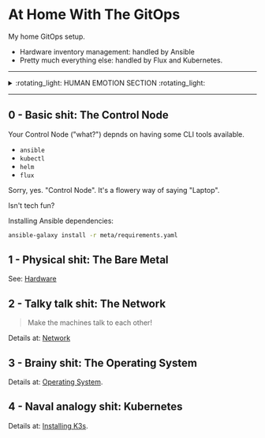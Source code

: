 # At Home With The GitOps

My home GitOps setup.

* Hardware inventory management: handled by Ansible 
* Pretty much everything else: handled by Flux and Kubernetes.

---

<details>
  <summary>:rotating_light: HUMAN EMOTION SECTION :rotating_light:</summary>
  
## HUMAN EMOTION: PLEASE LEAVE IF YOU ARE TOO TECHY

![](https://media.giphy.com/media/13f5iwTRuiEjjW/giphy.gif)

This is all part of a huge learning and emotional experience for me. I spent a lot of 2020 and 2021 in hospital, dealing with a lot of medica shit. When I got out my brain decided that I needed to make some changes to my life. So one of those things was to make a BIG BIG BIG career change from Frontend Development (and tbh mostly being a manager and therefore mostly a spreadsheet pilot) to infrastructure & Platform Engineering as an actual engineer and not a maanger.

Part of skilling up in this new role has been doing some stuff on the side. This is one of those things.

So if you see mistakes in this repo it's because I'm new at all this. But on the brifht side I think I'm coming into this strong: I'm massively ADHD and a junior-grade space cadet my brain tens to work well at fitting things together and thinking in terms of systems, so I think I'm pretty suited for this kind thing.

BUT ENOUGH CHAT. MORE CODE.

</details>

---

## 0 - Basic shit: The Control Node

Your Control Node ("what?") depnds on having some CLI tools available.

- `ansible`
- `kubectl`
- `helm`
- `flux`

Sorry, yes. "Control Node". It's a flowery way of saying "Laptop".

Isn't tech fun?

Installing Ansible dependencies:

```bash
ansible-galaxy install -r meta/requirements.yaml  
```

## 1 - Physical shit: The Bare Metal

See: [Hardware](docs/hardware.md)

## 2 - Talky talk shit: The Network

> Make the machines talk to each other!

Details at: [Network](docs/network.md)

## 3 - Brainy shit: The Operating System

Details at: [Operating System](docs/operating-system.md).

## 4 - Naval analogy shit: Kubernetes

Details at: [Installing K3s](docs/kubernetes.md).
